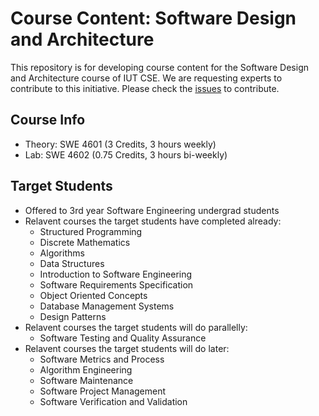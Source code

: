 # Course Content: Software Design and Architecture
This repository is for developing course content for the Software Design and Architecture course of IUT CSE. We are requesting experts to contribute to this initiative. Please check the [issues](../issues) to contribute. 

## Course Info
* Theory: SWE 4601 (3 Credits, 3 hours weekly)
* Lab: SWE 4602 (0.75 Credits, 3 hours bi-weekly)

## Target Students 
* Offered to 3rd year Software Engineering undergrad students
* Relavent courses the target students have completed already:
   * Structured Programming
   * Discrete Mathematics
   * Algorithms
   * Data Structures
   * Introduction to Software Engineering      
   * Software Requirements Specification
   * Object Oriented Concepts
   * Database Management Systems         
   * Design Patterns
 * Relavent courses the target students will do parallelly:
   * Software Testing and Quality Assurance
 * Relavent courses the target students will do later:
   * Software Metrics and Process
   * Algorithm Engineering
   * Software Maintenance
   * Software Project Management
   * Software Verification and Validation


